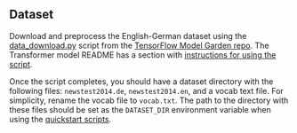<!--- 30. Datasets -->
## Dataset

Download and preprocess the English-German dataset using the
[data_download.py](https://github.com/tensorflow/models/blob/v2.2.0/official/nlp/transformer/data_download.py)
script from the [TensorFlow Model Garden repo](https://github.com/tensorflow/models).
The Transformer model README has a section with
[instructions for using the script](https://github.com/tensorflow/models/tree/v2.2.0/official/nlp/transformer#download-and-preprocess-datasets).

Once the script completes, you should have a dataset directory with
the following files: `newstest2014.de`, `newstest2014.en`, and
a vocab text file. For simplicity, rename the vocab file to `vocab.txt`.
The path to the directory with these files should be set as the
`DATASET_DIR` environment variable when using the
[quickstart scripts](#quick-start-scripts).

